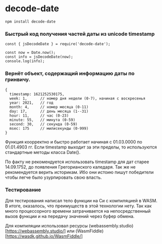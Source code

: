 # decode-date

```npm install decode-date```

### Быстрый код получения частей даты из unicode timestamp 
```
const { jsDecodeDate } = require('decode-date');

const now = Date.now();
const info = jsDecodeDate(now);
console.log(info);

```
### Вернёт объект, содержащий информацию даты по гринвичу.
```
{
  timestamp: 1621252530175,
  week: 1,      // номер дня недели (0-7), начиная с воскресенья
  year: 2021,   // год
  month: 4,     // номер месяца (0-11)
  day: 17,      // день месяца (1--31)
  hour: 11,     // час (0-23)
  minute: 55,   // минута (0-59) 
  second: 30,   // секунда (0-59)
  msec: 175     // милисекунды (0-999)
}
```

Функция коорректно и быстро работает начиная с 01.03.0000 по 01.01.4903 гг. Если timestamp выходит за эти пределы, то используются стандартные методы класса Date().

По факту не рекомендуется использовать timestamp для дат старее 14.09.1752, до появления Грегорианского каледаря. Так же не рекомендуется верить историкам. Ибо они истоию пишут победители чтобы легче было узурпировать свою власть.

### Тестирование

Для тестирования написал тело функции на Си с компиляцией в WASM.
В итоге, оказалось, что преимуществ в этой технологии нету. Так как много процессорного времени затрачивается на непосредственный вызов функции и на передачу значений через буфер обмена.

Для компиляции использовал ресурсы
(webassembly.studio)[https://webassembly.studio/] или (WasmFiddle)[https://wasdk.github.io/WasmFiddle/]


